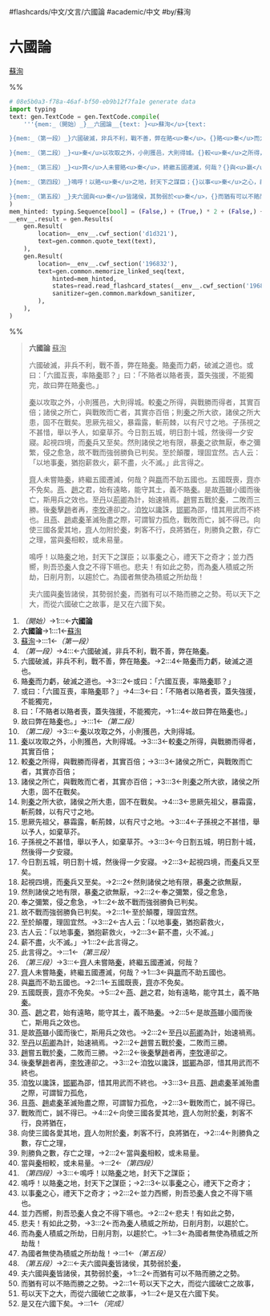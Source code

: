 #flashcards/中文/文言/六國論 #academic/中文 #by/蘇洵

# 六國論
<u>蘇洵</u>

%%
```Python
# 08e5b0a3-f78a-46af-bf50-eb9b12f7fa1e generate data
import typing
text: gen.TextCode = gen.TextCode.compile(
	'''{mem:_（開始）_}__六國論__{text: }<u>蘇洵</u>{text:

}{mem:_（第一段）_}六國破滅，非兵不利，戰不善，弊在賂<u>秦</u>。{}賂<u>秦</u>而力虧，破滅之道也。{}或曰：「六國互喪，率賂<u>秦</u>耶？」{}曰：「不賂者以賂者喪，蓋失強援，不能獨完，{}故曰弊在賂<u>秦</u>也。」{text:

}{mem:_（第二段）_}<u>秦</u>以攻取之外，小則獲邑，大則得城。{}較<u>秦</u>之所得，與戰勝而得者，其實百倍；{}諸侯之所亡，與戰敗而亡者，其實亦百倍；{}則<u>秦</u>之所大欲，諸侯之所大患，固不在戰矣。{}思厥先祖父，暴霜露，斬荊棘，以有尺寸之地。{}子孫視之不甚惜，舉以予人，如棄草芥。{}今日割五城，明日割十城，然後得一夕安寢。{}起視四境，而<u>秦</u>兵又至矣。{}然則諸侯之地有限，暴<u>秦</u>之欲無厭，{}奉之彌繁，侵之愈急，{}故不戰而強弱勝負已判矣。{}至於顛覆，理固宜然。{}古人云：「以地事<u>秦</u>，猶抱薪救火，{}薪不盡，火不滅。」{}此言得之。{text:

}{mem:_（第三段）_}<u>齊</u>人未嘗賂<u>秦</u>，終繼五國遷滅，何哉？{}與<u>嬴</u>而不助五國也。{}五國既喪，<u>齊</u>亦不免矣。{}<u>燕</u>、<u>趙</u>之君，始有遠略，能守其土，義不賂<u>秦</u>。{}是故<u>燕</u>雖小國而後亡，斯用兵之效也。{}至<u>丹</u>以<u>荊卿</u>為計，始速禍焉。{}<u>趙</u>嘗五戰於<u>秦</u>，二敗而三勝。{}後<u>秦</u>擊<u>趙</u>者再，<u>李牧</u>連卻之。{}洎<u>牧</u>以讒誅，<u>邯鄲</u>為邵，惜其用武而不終也。{}且<u>燕</u>、<u>趙</u>處<u>秦</u>革滅殆盡之際，可謂智力孤危，{}戰敗而亡，誠不得已。{}向使三國各愛其地，<u>齊</u>人勿附於<u>秦</u>，刺客不行，良將猶在，{}則勝負之數，存亡之理，{}當與<u>秦</u>相較，或未易量。{text:

}{mem:_（第四段）_}鳴呼！以賂<u>秦</u>之地，封天下之謀臣；{}以事<u>秦</u>之心，禮天下之奇才；{}並力西嚮，則吾恐<u>秦</u>人食之不得下嚥也。{}悲夫！有如此之勢，{}而為<u>秦</u>人積威之所劫，日削月割，以趨於亡。{}為國者無使為積威之所劫哉！{text:

}{mem:_（第五段）_}夫六國與<u>秦</u>皆諸侯，其勢弱於<u>秦</u>，{}而猶有可以不賂而勝之之勢。{}苟以天下之大，而從六國破亡之故事，{}是又在六國下矣。{mem:_（完成）_}'''
)
mem_hinted: typing.Sequence[bool] = (False,) + (True,) * 2 + (False,) + (True,) * 5 + (False,) + (True,) * 15 + (False,) + (True,) * 14 + (False,) + (True,) * 6 + (False,) + (True,) * 4 + (False,)
__env__.result = gen.Results(
	gen.Result(
		location=__env__.cwf_section('d1d321'),
		text=gen.common.quote_text(text),
	),
	gen.Result(
		location=__env__.cwf_section('196832'),
		text=gen.common.memorize_linked_seq(text,
			hinted=mem_hinted,
			states=read.read_flashcard_states(__env__.cwf_section('196832')),
			sanitizer=gen.common.markdown_sanitizer,
		),
	),
)
```
%%

<!--08e5b0a3-f78a-46af-bf50-eb9b12f7fa1e generate section="d1d321"--><!-- The following content is generated at 2023-01-12T23:22:55.020069+08:00. Any edits will be overridden! -->

> __六國論__ <u>蘇洵</u>
>
> 六國破滅，非兵不利，戰不善，弊在賂<u>秦</u>。賂<u>秦</u>而力虧，破滅之道也。或曰：「六國互喪，率賂<u>秦</u>耶？」曰：「不賂者以賂者喪，蓋失強援，不能獨完，故曰弊在賂<u>秦</u>也。」
>
> <u>秦</u>以攻取之外，小則獲邑，大則得城。較<u>秦</u>之所得，與戰勝而得者，其實百倍；諸侯之所亡，與戰敗而亡者，其實亦百倍；則<u>秦</u>之所大欲，諸侯之所大患，固不在戰矣。思厥先祖父，暴霜露，斬荊棘，以有尺寸之地。子孫視之不甚惜，舉以予人，如棄草芥。今日割五城，明日割十城，然後得一夕安寢。起視四境，而<u>秦</u>兵又至矣。然則諸侯之地有限，暴<u>秦</u>之欲無厭，奉之彌繁，侵之愈急，故不戰而強弱勝負已判矣。至於顛覆，理固宜然。古人云：「以地事<u>秦</u>，猶抱薪救火，薪不盡，火不滅。」此言得之。
>
> <u>齊</u>人未嘗賂<u>秦</u>，終繼五國遷滅，何哉？與<u>嬴</u>而不助五國也。五國既喪，<u>齊</u>亦不免矣。<u>燕</u>、<u>趙</u>之君，始有遠略，能守其土，義不賂<u>秦</u>。是故<u>燕</u>雖小國而後亡，斯用兵之效也。至<u>丹</u>以<u>荊卿</u>為計，始速禍焉。<u>趙</u>嘗五戰於<u>秦</u>，二敗而三勝。後<u>秦</u>擊<u>趙</u>者再，<u>李牧</u>連卻之。洎<u>牧</u>以讒誅，<u>邯鄲</u>為邵，惜其用武而不終也。且<u>燕</u>、<u>趙</u>處<u>秦</u>革滅殆盡之際，可謂智力孤危，戰敗而亡，誠不得已。向使三國各愛其地，<u>齊</u>人勿附於<u>秦</u>，刺客不行，良將猶在，則勝負之數，存亡之理，當與<u>秦</u>相較，或未易量。
>
> 鳴呼！以賂<u>秦</u>之地，封天下之謀臣；以事<u>秦</u>之心，禮天下之奇才；並力西嚮，則吾恐<u>秦</u>人食之不得下嚥也。悲夫！有如此之勢，而為<u>秦</u>人積威之所劫，日削月割，以趨於亡。為國者無使為積威之所劫哉！
>
> 夫六國與<u>秦</u>皆諸侯，其勢弱於<u>秦</u>，而猶有可以不賂而勝之之勢。苟以天下之大，而從六國破亡之故事，是又在六國下矣。

<!--/08e5b0a3-f78a-46af-bf50-eb9b12f7fa1e-->

<!--08e5b0a3-f78a-46af-bf50-eb9b12f7fa1e generate section="196832"--><!-- The following content is generated at 2023-01-12T23:22:55.035070+08:00. Any edits will be overridden! -->

1. _（開始）_→1:::←__六國論__ <!--SR:!2023-02-03,76,290!2023-01-21,65,290-->
2. __六國論__→1:::1←<u>蘇洵</u> <!--SR:!2023-01-25,58,250!2023-01-21,57,250-->
3. <u>蘇洵</u>→:::1←_（第一段）_ <!--SR:!2023-06-05,169,310!2023-01-28,53,230-->
4. _（第一段）_→4:::←六國破滅，非兵不利，戰不善，弊在賂<u>秦</u>。 <!--SR:!2023-05-10,123,250!2023-06-03,154,290-->
5. 六國破滅，非兵不利，戰不善，弊在賂<u>秦</u>。→2:::4←賂<u>秦</u>而力虧，破滅之道也。 <!--SR:!2023-01-16,53,250!2023-05-03,116,250-->
6. 賂<u>秦</u>而力虧，破滅之道也。→3:::2←或曰：「六國互喪，率賂<u>秦</u>耶？」 <!--SR:!2023-01-14,52,250!2023-01-13,51,250-->
7. 或曰：「六國互喪，率賂<u>秦</u>耶？」→4:::3←曰：「不賂者以賂者喪，蓋失強援，不能獨完， <!--SR:!2023-01-25,45,250!2023-02-08,69,250-->
8. 曰：「不賂者以賂者喪，蓋失強援，不能獨完，→1:::4←故曰弊在賂<u>秦</u>也。」 <!--SR:!2023-01-31,24,210!2023-01-18,46,230-->
9. 故曰弊在賂<u>秦</u>也。」→:::1←_（第二段）_ <!--SR:!2023-06-07,158,290!2023-01-28,21,190-->
10. _（第二段）_→3:::←<u>秦</u>以攻取之外，小則獲邑，大則得城。 <!--SR:!2023-01-13,38,210!2023-05-11,124,250-->
11. <u>秦</u>以攻取之外，小則獲邑，大則得城。→3:::3←較<u>秦</u>之所得，與戰勝而得者，其實百倍； <!--SR:!2023-05-18,128,250!2023-02-18,74,270-->
12. 較<u>秦</u>之所得，與戰勝而得者，其實百倍；→3:::3←諸侯之所亡，與戰敗而亡者，其實亦百倍； <!--SR:!2023-03-04,87,270!2023-05-03,116,250-->
13. 諸侯之所亡，與戰敗而亡者，其實亦百倍；→3:::3←則<u>秦</u>之所大欲，諸侯之所大患，固不在戰矣。 <!--SR:!2023-05-20,129,250!2023-01-27,66,270-->
14. 則<u>秦</u>之所大欲，諸侯之所大患，固不在戰矣。→4:::3←思厥先祖父，暴霜露，斬荊棘，以有尺寸之地。 <!--SR:!2023-01-26,59,250!2023-02-09,69,250-->
15. 思厥先祖父，暴霜露，斬荊棘，以有尺寸之地。→3:::4←子孫視之不甚惜，舉以予人，如棄草芥。 <!--SR:!2023-01-17,46,230!2023-02-13,62,230-->
16. 子孫視之不甚惜，舉以予人，如棄草芥。→3:::3←今日割五城，明日割十城，然後得一夕安寢。 <!--SR:!2023-01-27,60,250!2023-02-15,74,250-->
17. 今日割五城，明日割十城，然後得一夕安寢。→2:::3←起視四境，而<u>秦</u>兵又至矣。 <!--SR:!2023-05-05,117,250!2023-01-19,55,250-->
18. 起視四境，而<u>秦</u>兵又至矣。→2:::2←然則諸侯之地有限，暴<u>秦</u>之欲無厭， <!--SR:!2023-01-28,61,250!2023-01-25,58,250-->
19. 然則諸侯之地有限，暴<u>秦</u>之欲無厭，→2:::2←奉之彌繁，侵之愈急， <!--SR:!2023-03-05,57,210!2023-02-15,56,210-->
20. 奉之彌繁，侵之愈急，→1:::2←故不戰而強弱勝負已判矣。 <!--SR:!2023-01-23,29,210!2023-02-17,63,230-->
21. 故不戰而強弱勝負已判矣。→2:::1←至於顛覆，理固宜然。 <!--SR:!2023-02-06,59,230!2023-01-12,43,230-->
22. 至於顛覆，理固宜然。→3:::2←古人云：「以地事<u>秦</u>，猶抱薪救火， <!--SR:!2023-01-19,47,230!2023-01-16,53,250-->
23. 古人云：「以地事<u>秦</u>，猶抱薪救火，→2:::3←薪不盡，火不滅。」 <!--SR:!2023-05-01,114,250!2023-01-23,56,250-->
24. 薪不盡，火不滅。」→1:::2←此言得之。 <!--SR:!2023-01-21,57,250!2023-01-17,54,250-->
25. 此言得之。→:::1←_（第三段）_ <!--SR:!2023-01-17,36,230!2023-01-25,37,230-->
26. _（第三段）_→3:::←<u>齊</u>人未嘗賂<u>秦</u>，終繼五國遷滅，何哉？ <!--SR:!2023-01-14,58,270!2023-05-09,122,250-->
27. <u>齊</u>人未嘗賂<u>秦</u>，終繼五國遷滅，何哉？→1:::3←與<u>嬴</u>而不助五國也。 <!--SR:!2023-05-12,123,250!2023-01-25,50,230-->
28. 與<u>嬴</u>而不助五國也。→2:::1←五國既喪，<u>齊</u>亦不免矣。 <!--SR:!2023-02-04,67,250!2023-01-20,56,250-->
29. 五國既喪，<u>齊</u>亦不免矣。→5:::2←<u>燕</u>、<u>趙</u>之君，始有遠略，能守其土，義不賂<u>秦</u>。 <!--SR:!2023-01-19,36,230!2023-01-29,54,230-->
30. <u>燕</u>、<u>趙</u>之君，始有遠略，能守其土，義不賂<u>秦</u>。→2:::5←是故<u>燕</u>雖小國而後亡，斯用兵之效也。 <!--SR:!2023-02-05,67,250!2023-02-12,72,250-->
31. 是故<u>燕</u>雖小國而後亡，斯用兵之效也。→2:::2←至<u>丹</u>以<u>荊卿</u>為計，始速禍焉。 <!--SR:!2023-02-14,65,230!2023-02-02,63,250-->
32. 至<u>丹</u>以<u>荊卿</u>為計，始速禍焉。→2:::2←<u>趙</u>嘗五戰於<u>秦</u>，二敗而三勝。 <!--SR:!2023-02-15,74,250!2023-01-31,64,250-->
33. <u>趙</u>嘗五戰於<u>秦</u>，二敗而三勝。→2:::2←後<u>秦</u>擊<u>趙</u>者再，<u>李牧</u>連卻之。 <!--SR:!2023-01-17,42,250!2023-01-27,52,230-->
34. 後<u>秦</u>擊<u>趙</u>者再，<u>李牧</u>連卻之。→3:::2←洎<u>牧</u>以讒誅，<u>邯鄲</u>為邵，惜其用武而不終也。 <!--SR:!2023-02-25,63,230!2023-02-06,68,250-->
35. 洎<u>牧</u>以讒誅，<u>邯鄲</u>為邵，惜其用武而不終也。→3:::3←且<u>燕</u>、<u>趙</u>處<u>秦</u>革滅殆盡之際，可謂智力孤危， <!--SR:!2023-02-24,65,210!2023-01-15,52,250-->
36. 且<u>燕</u>、<u>趙</u>處<u>秦</u>革滅殆盡之際，可謂智力孤危，→2:::3←戰敗而亡，誠不得已。 <!--SR:!2023-01-12,57,270!2023-05-06,118,250-->
37. 戰敗而亡，誠不得已。→4:::2←向使三國各愛其地，<u>齊</u>人勿附於<u>秦</u>，刺客不行，良將猶在， <!--SR:!2023-01-12,50,250!2023-02-21,63,210-->
38. 向使三國各愛其地，<u>齊</u>人勿附於<u>秦</u>，刺客不行，良將猶在，→2:::4←則勝負之數，存亡之理， <!--SR:!2023-04-22,113,250!2023-02-05,67,250-->
39. 則勝負之數，存亡之理，→2:::2←當與<u>秦</u>相較，或未易量。 <!--SR:!2023-02-12,72,250!2023-02-14,73,250-->
40. 當與<u>秦</u>相較，或未易量。→:::2←_（第四段）_ <!--SR:!2023-02-04,57,210!2023-02-02,46,190-->
41. _（第四段）_→3:::←鳴呼！以賂<u>秦</u>之地，封天下之謀臣； <!--SR:!2023-01-30,34,170!2023-03-07,88,270-->
42. 鳴呼！以賂<u>秦</u>之地，封天下之謀臣；→2:::3←以事<u>秦</u>之心，禮天下之奇才； <!--SR:!2023-01-29,62,250!2023-01-30,20,190-->
43. 以事<u>秦</u>之心，禮天下之奇才；→2:::2←並力西嚮，則吾恐<u>秦</u>人食之不得下嚥也。 <!--SR:!2023-01-22,55,250!2023-05-02,115,250-->
44. 並力西嚮，則吾恐<u>秦</u>人食之不得下嚥也。→2:::2←悲夫！有如此之勢， <!--SR:!2023-02-26,57,190!2023-02-13,55,210-->
45. 悲夫！有如此之勢，→3:::2←而為<u>秦</u>人積威之所劫，日削月割，以趨於亡。 <!--SR:!2023-04-08,98,230!2023-01-30,63,250-->
46. 而為<u>秦</u>人積威之所劫，日削月割，以趨於亡。→1:::3←為國者無使為積威之所劫哉！ <!--SR:!2023-04-01,84,210!2023-02-01,64,250-->
47. 為國者無使為積威之所劫哉！→:::1←_（第五段）_ <!--SR:!2023-01-26,51,230!2023-02-08,69,250-->
48. _（第五段）_→2:::←夫六國與<u>秦</u>皆諸侯，其勢弱於<u>秦</u>， <!--SR:!2023-01-15,33,230!2023-01-23,45,210-->
49. 夫六國與<u>秦</u>皆諸侯，其勢弱於<u>秦</u>，→1:::2←而猶有可以不賂而勝之之勢。 <!--SR:!2023-02-12,72,250!2023-02-02,62,250-->
50. 而猶有可以不賂而勝之之勢。→2:::1←苟以天下之大，而從六國破亡之故事， <!--SR:!2023-01-25,33,210!2023-02-02,24,210-->
51. 苟以天下之大，而從六國破亡之故事，→1:::2←是又在六國下矣。 <!--SR:!2023-01-26,59,250!2023-02-08,69,250-->
52. 是又在六國下矣。→:::1←_（完成）_ <!--SR:!2023-06-20,180,310!2023-02-08,69,250-->

<!--/08e5b0a3-f78a-46af-bf50-eb9b12f7fa1e-->
